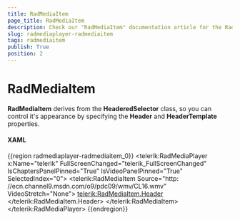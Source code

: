 ```yaml
---
title: RadMediaItem
page_title: RadMediaItem
description: Check our "RadMediaItem" documentation article for the RadMediaPlayer WPF control.
slug: radmediaplayer-radmediaitem
tags: radmediaitem
publish: True
position: 2
---
```


# RadMediaItem

__RadMediaItem__ derives from the __HeaderedSelector__ class, so you can control it's appearance by specifying the __Header__ and __HeaderTemplate__ properties.

#### __XAML__

{{region radmediaplayer-radmediaitem_0}}
	<telerik:RadMediaPlayer x:Name="telerik" 
							FullScreenChanged="telerik_FullScreenChanged"
							IsChaptersPanelPinned="True"
							IsVideoPanelPinned="True"
							SelectedIndex="0">
		<telerik:RadMediaItem Source="http: //ecn.channel9.msdn.com/o9/pdc09/wmv/CL16.wmv" VideoStretch="None">
			<telerik:RadMediaItem.Header>
				<StackPanel Orientation="Horizontal">
					<StackPanel Margin="8">
						<TextBlock FontWeight="Normal" Text="Name: " />
						<TextBlock Margin="4" 
								   FontWeight="Bold"
								   Text="Optimizing for Performance with the Windows Performance Toolkit" />
					</StackPanel>
					<StackPanel Margin="8">
						<TextBlock FontWeight="Normal" Text="Genre: " />
						<TextBlock Margin="4" 
								   FontWeight="Bold"
								   Text="Tech Video" />
					</StackPanel>
				</StackPanel>
			</telerik:RadMediaItem.Header>
		</telerik:RadMediaItem>
	</telerik:RadMediaPlayer>
{{endregion}}